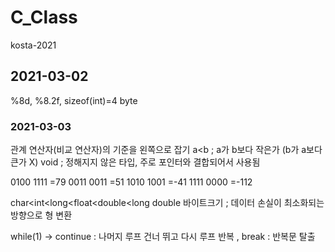 # C_Class
kosta-2021

## 2021-03-02
%8d, %8.2f, sizeof(int)=4 byte

### 2021-03-03
관계 연산자(비교 연산자)의 기준을 왼쪽으로 잡기
a<b ; a가 b보다 작은가 (b가 a보다 큰가 X)
void ; 정해지지 않은 타입, 주로 포인터와 결합되어서 사용됨

0100 1111 =79
0011 0011 =51
1010 1001 =-41
1111 0000 =-112

char<int<long<float<double<long double 바이트크기 ; 데이터 손실이 최소화되는 방향으로 형 변환

while(1) -> continue : 나머지 루프 건너 뛰고 다시 루프 반복 , break : 반복문 탈출

